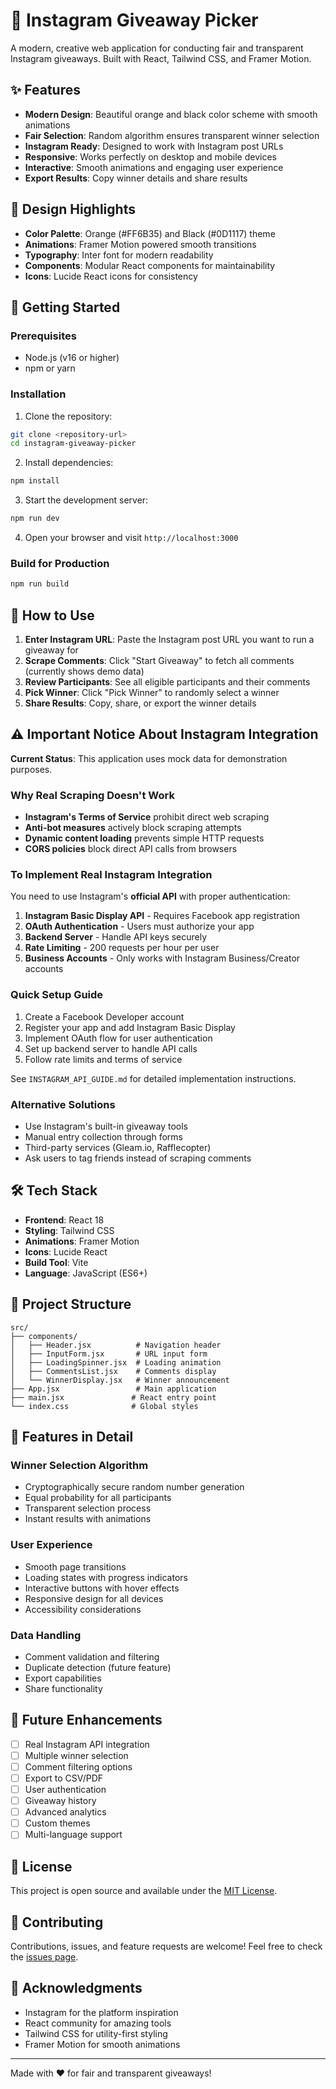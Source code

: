 # 🎉 Instagram Giveaway Picker

A modern, creative web application for conducting fair and transparent Instagram giveaways. Built with React, Tailwind CSS, and Framer Motion.

## ✨ Features

- **Modern Design**: Beautiful orange and black color scheme with smooth animations
- **Fair Selection**: Random algorithm ensures transparent winner selection
- **Instagram Ready**: Designed to work with Instagram post URLs
- **Responsive**: Works perfectly on desktop and mobile devices
- **Interactive**: Smooth animations and engaging user experience
- **Export Results**: Copy winner details and share results

## 🎨 Design Highlights

- **Color Palette**: Orange (#FF6B35) and Black (#0D1117) theme
- **Animations**: Framer Motion powered smooth transitions
- **Typography**: Inter font for modern readability
- **Components**: Modular React components for maintainability
- **Icons**: Lucide React icons for consistency

## 🚀 Getting Started

### Prerequisites

- Node.js (v16 or higher)
- npm or yarn

### Installation

1. Clone the repository:

```bash
git clone <repository-url>
cd instagram-giveaway-picker
```

2. Install dependencies:

```bash
npm install
```

3. Start the development server:

```bash
npm run dev
```

4. Open your browser and visit `http://localhost:3000`

### Build for Production

```bash
npm run build
```

## 📱 How to Use

1. **Enter Instagram URL**: Paste the Instagram post URL you want to run a giveaway for
2. **Scrape Comments**: Click "Start Giveaway" to fetch all comments (currently shows demo data)
3. **Review Participants**: See all eligible participants and their comments
4. **Pick Winner**: Click "Pick Winner" to randomly select a winner
5. **Share Results**: Copy, share, or export the winner details

## ⚠️ Important Notice About Instagram Integration

**Current Status**: This application uses mock data for demonstration purposes.

### Why Real Scraping Doesn't Work

- **Instagram's Terms of Service** prohibit direct web scraping
- **Anti-bot measures** actively block scraping attempts
- **Dynamic content loading** prevents simple HTTP requests
- **CORS policies** block direct API calls from browsers

### To Implement Real Instagram Integration

You need to use Instagram's **official API** with proper authentication:

1. **Instagram Basic Display API** - Requires Facebook app registration
2. **OAuth Authentication** - Users must authorize your app
3. **Backend Server** - Handle API keys securely
4. **Rate Limiting** - 200 requests per hour per user
5. **Business Accounts** - Only works with Instagram Business/Creator accounts

### Quick Setup Guide

1. Create a Facebook Developer account
2. Register your app and add Instagram Basic Display
3. Implement OAuth flow for user authentication
4. Set up backend server to handle API calls
5. Follow rate limits and terms of service

See `INSTAGRAM_API_GUIDE.md` for detailed implementation instructions.

### Alternative Solutions

- Use Instagram's built-in giveaway tools
- Manual entry collection through forms
- Third-party services (Gleam.io, Rafflecopter)
- Ask users to tag friends instead of scraping comments

## 🛠️ Tech Stack

- **Frontend**: React 18
- **Styling**: Tailwind CSS
- **Animations**: Framer Motion
- **Icons**: Lucide React
- **Build Tool**: Vite
- **Language**: JavaScript (ES6+)

## 📁 Project Structure

```
src/
├── components/
│   ├── Header.jsx          # Navigation header
│   ├── InputForm.jsx       # URL input form
│   ├── LoadingSpinner.jsx  # Loading animation
│   ├── CommentsList.jsx    # Comments display
│   └── WinnerDisplay.jsx   # Winner announcement
├── App.jsx                 # Main application
├── main.jsx               # React entry point
└── index.css              # Global styles
```

## 🎯 Features in Detail

### Winner Selection Algorithm

- Cryptographically secure random number generation
- Equal probability for all participants
- Transparent selection process
- Instant results with animations

### User Experience

- Smooth page transitions
- Loading states with progress indicators
- Interactive buttons with hover effects
- Responsive design for all devices
- Accessibility considerations

### Data Handling

- Comment validation and filtering
- Duplicate detection (future feature)
- Export capabilities
- Share functionality

## 🔮 Future Enhancements

- [ ] Real Instagram API integration
- [ ] Multiple winner selection
- [ ] Comment filtering options
- [ ] Export to CSV/PDF
- [ ] User authentication
- [ ] Giveaway history
- [ ] Advanced analytics
- [ ] Custom themes
- [ ] Multi-language support

## 📄 License

This project is open source and available under the [MIT License](LICENSE).

## 🤝 Contributing

Contributions, issues, and feature requests are welcome! Feel free to check the [issues page](issues).

## 🙏 Acknowledgments

- Instagram for the platform inspiration
- React community for amazing tools
- Tailwind CSS for utility-first styling
- Framer Motion for smooth animations

---

Made with ❤️ for fair and transparent giveaways!
